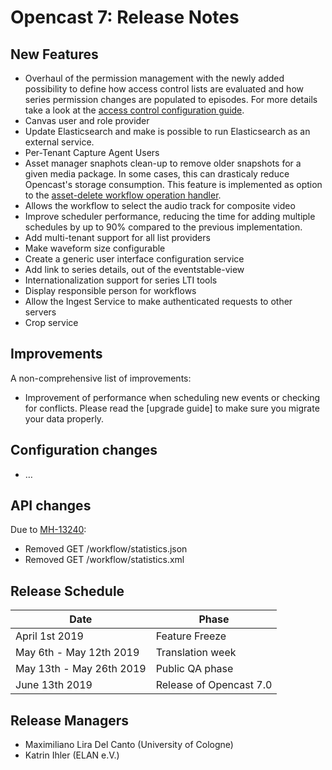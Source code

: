 Opencast 7: Release Notes
=========================

New Features
------------

- Overhaul of the permission management with the newly added possibility to define how access control lists are
  evaluated and how series permission changes are populated to episodes. For more details take a look at the [access
  control configuration guide](configuration/acl.md).
- Canvas user and role provider
- Update Elasticsearch and make is possible to run Elasticsearch as an external service.
- Per-Tenant Capture Agent Users
- Asset manager snaphots clean-up to remove older snapshots for a given media package. In some cases, this can
  drasticaly reduce Opencast's storage consumption. This feature is implemented as option to the [asset-delete workflow
  operation handler](workflowoperationhandlers/asset-delete-woh.md).
- Allows the workflow to select the audio track for composite video
- Improve scheduler performance, reducing the time for adding multiple schedules by up to 90% compared to the previous
  implementation.
- Add multi-tenant support for all list providers
- Make waveform size configurable
- Create a generic user interface configuration service
- Add link to series details, out of the eventstable-view
- Internationalization support for series LTI tools
- Display responsible person for workflows
- Allow the Ingest Service to make authenticated requests to other servers
- Crop service

Improvements
------------

A non-comprehensive list of improvements:

- Improvement of performance when scheduling new events or checking for conflicts. Please read the [upgrade guide] to
  make sure you migrate your data properly.

Configuration changes
---------------------

- …


API changes
-----------

Due to [MH-13240](https://opencast.jira.com/browse/MH-13240):

- Removed GET /workflow/statistics.json
- Removed GET /workflow/statistics.xml


Release Schedule
----------------

|Date                         |Phase
|-----------------------------|------------------------------------------
|April 1st 2019               |Feature Freeze
|May 6th - May 12th 2019      |Translation week
|May 13th - May 26th 2019     |Public QA phase
|June 13th 2019               |Release of Opencast 7.0

Release Managers
----------------

- Maximiliano Lira Del Canto (University of Cologne)
- Katrin Ihler (ELAN e.V.)
